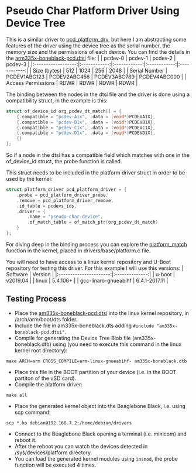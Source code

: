# Pseudo Char Platform Driver Using Device Tree
This is a similar driver to [pcd_platform_drv](../pcd_platform_drv), but here I am abstracting some features of the driver using the device tree as the serial number, the memory size and the permissions of each device. You can find the details in the [arm335x-boneblack-pcd.dtsi](arm335x-boneblack-pcd.dtsi) file:
|                    | pcdev-0      | pcdev-1      | pcdev-2      | pcdev-3      |
|:------------------:|:------------:|:------------:|:------------:|:------------:|
| Size (bytes)       | 512          | 1024         | 256          | 2048         |
| Serial Number      | PCDEV1ABC123 | PCDEV2ABC456 | PCDEV3ABC789 | PCDEV4ABC000 |
| Access Permissions | RDWR         | RDWR         | RDWR         | RDWR         |

The binding between the nodes in the dtsi file and the driver is done using a compatibility struct, in the example is this:
```c
struct of_device_id org_pcdev_dt_match[] = {
    {.compatible = "pcdev-A1x", .data = (void*)PCDEVA1X},
    {.compatible = "pcdev-B1x", .data = (void*)PCDEVB1X},
    {.compatible = "pcdev-C1x", .data = (void*)PCDEVC1X},
    {.compatible = "pcdev-D1x", .data = (void*)PCDEVD1X},
    {}
};
```

So if a node in the dtsi has a compatible field which matches with one in the of_device_id struct, the probe function is called.

This struct needs to be included in the platform driver struct in order to be used by the kernel:
```c
struct platform_driver pcd_platform_driver = {
    .probe = pcd_platform_driver_probe,
    .remove = pcd_platform_driver_remove,
    .id_table = pcdevs_ids,
    .driver = {
        .name = "pseudo-char-device",
        .of_match_table = of_match_ptr(org_pcdev_dt_match)
    }
};
```

For diving deep in the binding process you can explore the [platform_match](https://elixir.bootlin.com/linux/latest/source/drivers/base/platform.c#L1335) function in the kernel, placed in drivers/base/platform.c file.

You will need to have access to a linux kernel repository and U-Boot repository for testing this driver. For this example I will use this versions:
| Software               | Version        |
|:----------------------:|:--------------:|
| u-boot                 | v2019.04       |
| linux                  | 5.4.106+       |
| gcc-linaro-gnueabihf   | 6.4.1-2017.11  |

## Testing Process
- Place the [am335x-boneblack-pcd.dtsi](am335x-boneblack-pcd.dtsi) into the linux kernel repository, in /arch/arm/boot/dts folder.
- Include the file in am335x-boneblack.dts adding ```#include "am335x-boneblack-pcd.dtsi"```.
- Compile for generating the Device Tree Blob file (am335x-boneblack.dtb) using (you need to execute this command in the linux kernel root directory):
```console
make ARCH=arm CROSS_COMPILE=arm-linux-gnueabihf- am335x-boneblack.dtb
```
- Place this file in the BOOT partition of your device (i.e. in the BOOT partiton of the uSD card).
- Compile the platform driver:
```console
make all
```
- Place the generated kernel object into the Beaglebone Black, i.e. using scp command:
```console
scp *.ko debian@192.168.7.2:/home/debian/drivers
```
- Connect to the Beaglebone Black opening a terminal (i.e. minicom) and reboot it.
- After the reboot you can watch the devices detected in /sys/devices/platform directory.
- You can load the generated kernel modules using ```ìnsmod```, the probe function will be executed 4 times.
